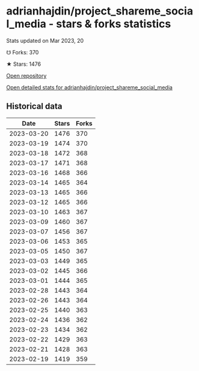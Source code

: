 # adrianhajdin/project_shareme_social_media - stars & forks statistics

Stats updated on Mar 2023, 20

☋ Forks: 370

★ Stars: 1476

[Open repository](https://github.com/adrianhajdin/project_shareme_social_media)

[Open detailed stats for adrianhajdin/project_shareme_social_media](https://reviewgithub.com/rep/adrianhajdin/project_shareme_social_media)

## Historical data
| Date | Stars | Forks |
|------|-------|-------|
| 2023-03-20 | 1476 | 370 | 
| 2023-03-19 | 1474 | 370 | 
| 2023-03-18 | 1472 | 368 | 
| 2023-03-17 | 1471 | 368 | 
| 2023-03-16 | 1468 | 366 | 
| 2023-03-14 | 1465 | 364 | 
| 2023-03-13 | 1465 | 366 | 
| 2023-03-12 | 1465 | 366 | 
| 2023-03-10 | 1463 | 367 | 
| 2023-03-09 | 1460 | 367 | 
| 2023-03-07 | 1456 | 367 | 
| 2023-03-06 | 1453 | 365 | 
| 2023-03-05 | 1450 | 367 | 
| 2023-03-03 | 1449 | 365 | 
| 2023-03-02 | 1445 | 366 | 
| 2023-03-01 | 1444 | 365 | 
| 2023-02-28 | 1443 | 364 | 
| 2023-02-26 | 1443 | 364 | 
| 2023-02-25 | 1440 | 363 | 
| 2023-02-24 | 1436 | 362 | 
| 2023-02-23 | 1434 | 362 | 
| 2023-02-22 | 1429 | 363 | 
| 2023-02-21 | 1428 | 363 | 
| 2023-02-19 | 1419 | 359 | 

